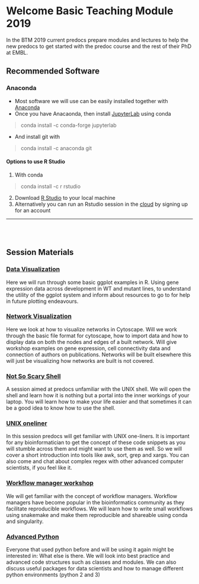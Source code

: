 # Welcome Basic Teaching Module 2019

In the BTM 2019 current predocs prepare modules and lectures to help the new predocs to get started with the predoc course and the rest of their PhD at EMBL.

## Recommended Software
### Anaconda
- Most software we will use can be easily installed together with [Anaconda](https://www.anaconda.com/distribution/)
- Once you have Anacaonda, then install [JupyterLab](https://jupyterlab.readthedocs.io/en/stable/getting_started/installation.html) using conda 
> conda install -c conda-forge jupyterlab
- And install git with 
> conda install -c anaconda git 

#### Options to use R Studio
1. With conda
> conda install -c r rstudio 
2. Download [R Studio](https://www.rstudio.com/products/rstudio/download/#download) to your local machine 
3. Alternatively you can run an Rstudio session in the [cloud](https://rstudio.cloud/) by signing up for an account

___


<br/><br/>
## Session Materials

### [Data Visualization](https://redgar598.github.io/EMBL_BTM_2019/data_visualization/)
Here we will run through some basic ggplot examples in R. Using gene expression data across development in WT and mutant lines, to understand the utility of the ggplot system and inform about resources to go to for help in future plotting endeavours. 

### [Network Visualization](https://redgar598.github.io/EMBL_BTM_2019/network_visualization/)
Here we look at how to visualize networks in Cytoscape. Will we work through the basic file format for cytoscape, how to import data and how to display data on both the nodes and edges of a built network. Will give workshop examples on gene expression, cell connectivity data and connection of authors on publications. Networks will be built elsewhere this will just be visualizing how networks are built is not covered.


### [Not So Scary Shell](https://redgar598.github.io/EMBL_BTM_2019/not_so_scary_shell/)
A session aimed at predocs unfamiliar with the UNIX shell. We will open the shell and learn how it is nothing but a portal into the inner workings of your laptop. You will learn how to make your life easier and that sometimes it can be a good idea to know how to use the shell.


### [UNIX oneliner](https://redgar598.github.io/EMBL_BTM_2019/unix_oneliner/)
In this session predocs will get familiar with UNIX one-liners. It is important for any bioinformatician to get the concept of these code snippets as you will stumble across them and might want to use them as well. So we will cover a short introduction into tools like awk, sort, grep and xargs. You can also come and chat about complex regex with other advanced computer scientists, if you feel like it.

### [Workflow manager workshop](https://redgar598.github.io/EMBL_BTM_2019/workflows/)
We will get familiar with the concept of workflow managers. Workflow managers have become popular in the bioinformatics community as they facilitate reproducible workflows. We will learn how to write small workflows using snakemake and make them reproducible and shareable using conda and singularity.

### [Advanced Python](https://github.com/redgar598/EMBL_BTM_2019/tree/master/python_datascience)
Everyone that used python before and will be using it again might be interested in: What else is there. We will look into best practice and advanced code structures such as classes and modules. We can also discuss useful packages for data scientists and how to manage different python environments (python 2 and 3)

